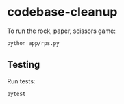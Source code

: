 # codebase-cleanup

To run the rock, paper, scissors game:
```sh
python app/rps.py
```

## Testing

Run tests:

```sh
pytest
```